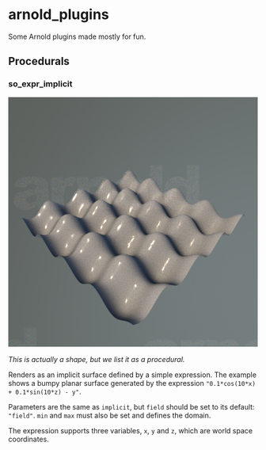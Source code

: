 # arnold_plugins
Some Arnold plugins made mostly for fun.


## Procedurals

### so_expr_implicit

![bumpy surface](examples/expr_implicit.png)

*This is actually a shape, but we list it as a procedural.*

Renders as an implicit surface defined by a simple expression. The example shows a bumpy planar surface generated by the expression `"0.1*cos(10*x) + 0.1*sin(10*z) - y"`.

Parameters are the same as `implicit`, but `field` should be set to its default: `"field"`. `min` and `max` must also be set and defines the domain.

The expression supports three variables, `x`, `y` and `z`, which are world space coordinates.